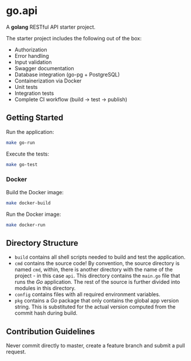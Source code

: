 # go.api

A **golang** RESTful API starter project.

The starter project includes the following out of the box:

- Authorization
- Error handling
- Input validation
- Swagger documentation
- Database integration (go-pg + PostgreSQL)
- Containerization via Docker
- Unit tests
- Integration tests
- Complete CI workflow (build -> test -> publish)

## Getting Started

Run the application:
```bash
make go-run
```

Execute the tests:
```bash
make go-test
```

### Docker

Build the Docker image:
```bash
make docker-build
```

Run the Docker image:
```bash
make docker-run
```

## Directory Structure

- `build` contains all shell scripts needed to build and test the application.
- `cmd` contains the source code! By convention, the source directory is named `cmd`, within, there is another directory with the name of the project - in this case `api`. This directory contains the `main.go` file that runs the *Go* application. The rest of the source is further divided into modules in this directory.
- `config` contains files with all required environment variables.
- `pkg` contains a *Go* package that only contains the global app version string. This is substituted for the actual version computed from the commit hash during build.

## Contribution Guidelines

Never commit directly to master, create a feature branch and submit a pull request.
